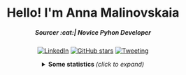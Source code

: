 <h1 align="center">Hello! I'm Anna Malinovskaia</h1>
<h5 align="center">Sourcer :cat:| Novice Pyhon Developer</h5>

<p align="center">
<a align="center" href="https://www.linkedin.com/in/anmalinovskaja/"><img align="center" alt="LinkedIn"
                                                                                   src="https://img.shields.io/badge/-LinkedIn-222222?style=flatsquare&logo=Linkedin&logoColor=white&link=https://www.linkedin.com/in/anmalinovskaja/"></a>
<a align="center" href="https://GitHub.com/Naereen/StrapDown.js/stargazers/"><img align="center" alt="GitHub stars"
                                                                                   src="https://img.shields.io/github/stars/Naereen/StrapDown.js.svg?style=social&label=Star&maxAge=2592000"></a>
<a align="center" href="https://twitter.com/tacitcoast"><img align="center" alt="Tweeting"
                                                                                   src="https://img.shields.io/twitter/url/http/shields.io.svg?style=social"></a>
</p>

<details align="center">
  <summary> <b> Some statistics </b> <i>(click to expand)</i> </summary>

<br><br>
[![Anurag's github stats](https://github-readme-stats.vercel.app/api?username=tacitcoast&theme=blue-green)](https://github.com/tacitcoast/github-readme-stats)
<br><br>

   </div>
</details>

